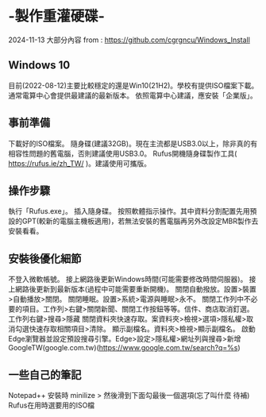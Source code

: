# -製作重灌硬碟-
2024-11-13 
大部分內容 from : https://github.com/cgrgncu/Windows_Install

## Windows 10
目前(2022-08-12)主要比較穩定的還是Win10(21H2)。學校有提供ISO檔案下載。通常電算中心會提供最建議的最新版本。
依照電算中心建議，應安裝「企業版」。

## 事前準備
下載好的ISO檔案。
隨身碟(建議32GB)。現在主流都是USB3.0以上，除非真的有相容性問題的舊電腦，否則建議使用USB3.0。
Rufus開機隨身碟製作工具( https://rufus.ie/zh_TW/ )。建議使用可攜版。

## 操作步驟
執行「Rufus.exe」。
插入隨身碟。
按照軟體指示操作。其中資料分割配置先用預設的GPT(較新的電腦主機板適用)，若無法安裝的舊電腦再另外改設定MBR製作去安裝看看。

## 安裝後優化細節
不登入微軟帳號。
接上網路後更新Windows時間(可能需要修改時間伺服器)。
接上網路後更新到最新版本(過程中可能需要重新開機)。
關閉自動撥放。設置>裝置>自動播放>關閉。
關閉睡眠。設置>系統>電源與睡眠>永不。
關閉工作列中不必要的項目。工作列>右鍵>關閉新聞、關閉工作按鈕等等。信件、商店取消釘選。
工作列右鍵>搜尋>隱藏
關閉資料夾快速存取。案資料夾>檢視>選項>隱私權>取消勾選快速存取相關項目>清除。
顯示副檔名。資料夾>檢視>顯示副檔名。
啟動Edge瀏覽器並設定預設搜尋引擎。Edge>設定>隱私權>網址列與搜尋>新增GoogleTW(google.com.tw)(https://www.google.com.tw/search?q=%s)

## 一些自己的筆記
Notepad++ 安裝時 minilize > 然後滑到下面勾最後一個選項(忘了叫什麼 待補)
Rufus在用時選要用的ISO檔
